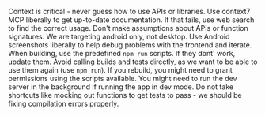 Context is critical - never guess how to use APIs or libraries.
Use context7 MCP liberally to get up-to-date documentation.
If that fails, use web search to find the correct usage.
Don't make assumptions about APIs or function signatures.
We are targeting android only, not desktop.
Use Android screenshots liberally to help debug problems with the frontend and iterate.
When building, use the predefined `npm run` scripts. If they dont' work, update them.
Avoid calling builds and tests directly, as we want to be able to use them again (use `npm run`).
If you rebuild, you might need to grant permissions using the scripts available.
You might need to run the dev server in the background if running the app in dev mode.
Do not take shortcuts like mocking out functions to get tests to pass - we should be fixing compilation errors properly.
